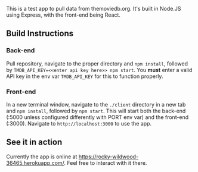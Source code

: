 This is a test app to pull data from themoviedb.org.  It's built in Node.JS using Express, with the front-end being React.
## Build Instructions
### Back-end
Pull repository, navigate to the proper directory and `npm install`, followed by `TMDB_API_KEY=<<enter api key here>> npm start`.  You **must** enter a valid API key in the env var `TMDB_API_KEY` for this to function properly.  
### Front-end
In a new terminal window, navigate to the `./client` directory in a new tab and `npm install`, followed by `npm start`.  This will start both the back-end (:5000 unless configured differently with PORT env var) and the front-end (:3000).  Navigate to `http://localhost:3000` to use the app.
## See it in action
Currently the app is online at https://rocky-wildwood-36465.herokuapp.com/.  Feel free to interact with it there.